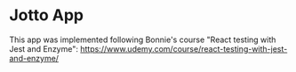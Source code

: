 # Jotto App

This app was implemented following Bonnie's course "React testing with Jest and Enzyme": https://www.udemy.com/course/react-testing-with-jest-and-enzyme/
